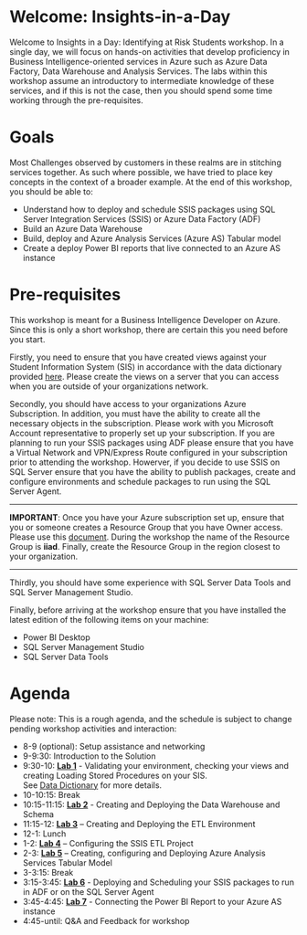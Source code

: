 ﻿
# Welcome: Insights-in-a-Day

Welcome to Insights in a Day:  Identifying at Risk Students workshop.  In a single day, we will focus on hands-on activities that develop proficiency in Business Intelligence-oriented services in Azure such as Azure Data Factory, Data Warehouse and Analysis Services.  The labs within this workshop assume an introductory to intermediate knowledge of these services, and if this is not the case, then you should spend some time working through the pre-requisites.

# Goals
Most Challenges observed by customers in these realms are in stitching services together.  As such where possible, we have tried to place key concepts in the context of a broader example.
At the end of this workshop, you should be able to:

- Understand how to deploy and schedule SSIS packages using SQL Server Integration Services (SSIS) or Azure Data Factory (ADF)
- Build an Azure Data Warehouse 
- Build, deploy and Azure Analysis Services (Azure AS) Tabular model
- Create a deploy Power BI reports that live connected to an Azure AS instance 


# Pre-requisites
This workshop is meant for a Business Intelligence Developer on Azure.  Since this is only a short workshop, there are certain this you need before you start.

Firstly, you need to ensure that you have created views against your Student Information System (SIS) in accordance with the data dictionary provided [here](https://github.com/pleblanc72/Insights-in-a-Day/tree/master/1%20-%20Data%20Dictionary).  Please create the views on a server that you can access when you are outside of your organizations network. 

Secondly, you should have access to your organizations Azure Subscription.  In addition, you must have the ability to create all the necessary objects in the subscription.  Please work with you Microsoft Account representative to properly set up your subscription.  If you are planning to run your SSIS packages using ADF please ensure that you have a Virtual Network and VPN/Express Route configured in your subscription prior to attending the workshop. Howerver, if you decide to use SSIS on SQL Server ensure that you have the ability to publish packages, create and configure environments and schedule packages to run using the SQL Server Agent.

**************************************************************************************************************************************************************************************** 
**IMPORTANT**:  Once you have your Azure subscription set up,  ensure that you or someone creates a Resource Group that you have Owner access. Please use this <a href="https://docs.microsoft.com/en-us/azure/azure-resource-manager/resource-group-portal" target="_blank">document</a>.  During the workshop the name of the Resource Group is **iiad**.  Finally, create the Resource Group in the region closest to your organization.
**************************************************************************************************************************************************************************************** 

Thirdly, you should have some experience with SQL Server Data Tools and SQL Server Management Studio.

Finally, before arriving at the workshop ensure that you have installed the latest edition of the following items on your machine:
- Power BI Desktop
- SQL Server Management Studio
- SQL Server Data Tools 

# Agenda
Please note:  This is a rough agenda, and the schedule is subject to change pending workshop activities and interaction:

- 8-9 (optional):   Setup assistance and networking
- 9-9:30:           Introduction to the Solution
- 9:30-10:         [**Lab 1**](https://github.com/pleblanc72/Insights-in-a-Day/tree/master/1%20-%20Lab%201%20Validating%20Data%20Dictionary) - Validating your environment, checking your views and creating Loading Stored Procedures on your SIS.  
See [Data Dictionary](https://github.com/pleblanc72/Insights-in-a-Day/tree/master/1%20-%20Data%20Dictionary) for more details.
- 10-10:15:        Break
- 10:15-11:15:     [**Lab 2**](https://github.com/pleblanc72/Insights-in-a-Day/tree/master/2%20-%20Lab%202%20Creating%20and%20Deploying%20the%20Data%20Warehouse%20and%20Schema)  - Creating and Deploying the Data Warehouse and Schema
- 11:15-12:        [**Lab 3**](https://github.com/pleblanc72/Insights-in-a-Day/tree/master/3%20-%20Lab%203%20Creating%20and%20Deploying%20the%20ETL%20Environment) – Creating and Deploying the ETL Environment
- 12-1:            Lunch
- 1-2:             [**Lab 4**]() – Configuring the SSIS ETL Project
- 2-3:             [**Lab 5**]() – Creating, configuring and Deploying Azure Analysis Services Tabular Model
- 3-3:15:          Break
- 3:15-3:45:       [**Lab 6**]() - Deploying and Scheduling your SSIS packages to run in ADF or on the SQL Server Agent
- 3:45-4:45:       [**Lab 7**]() - Connecting the Power BI Report to your Azure AS instance  
- 4:45-until:      Q&A and Feedback for workshop


